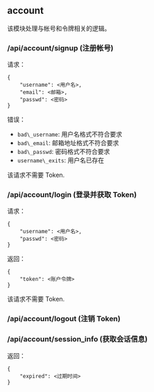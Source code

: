 ## account
该模块处理与帐号和令牌相关的逻辑。

### /api/account/signup (注册帐号)

请求：

    {
        "username": <用户名>,
        "email": <邮箱>, 
        "passwd": <密码>
    }

错误：

* `bad\_username`: 用户名格式不符合要求
* `bad\_email`: 邮箱地址格式不符合要求
* `bad\_passwd`: 密码格式不符合要求
* `username\_exits`: 用户名已存在

该请求不需要 Token.

### /api/account/login (登录并获取 Token) 

请求：

    {
        "username": <用户名>,
        "passwd": <密码>
    }

返回：

    {
        "token": <账户令牌>
    }


该请求不需要 Token.

### /api/account/logout (注销 Token)

### /api/account/session_info (获取会话信息)

返回：

    {
        "expired": <过期时间>
    }